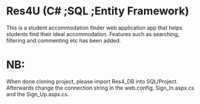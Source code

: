 # Res4U (C# ;SQL ;Entity Framework)
This is a student accommodation finder web application app that helps students find their ideal accommodation. Features such as searching, filtering and commenting etc has been added.

# NB: 
When done cloning project, please import Res4_DB into SQL/Project. Afterwards change the connection string in the web.config, Sign_In.aspx.cs and the Sign_Up.aspx.cs. 
